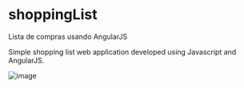 # shoppingList
Lista de compras usando AngularJS

Simple shopping list web application developed using Javascript and AngularJS.

![image](https://user-images.githubusercontent.com/40468569/191601495-bd35365b-52fd-4a14-ac45-975e7fef0ab5.png)
